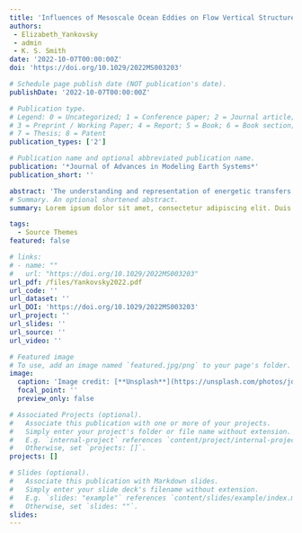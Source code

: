 ```yaml
---
title: 'Influences of Mesoscale Ocean Eddies on Flow Vertical Structure in a Resolution-Based Model Hierarchy'
authors:
 - Elizabeth_Yankovsky
 - admin
 - K. S. Smith
date: '2022-10-07T00:00:00Z'
doi: 'https://doi.org/10.1029/2022MS003203'

# Schedule page publish date (NOT publication's date).
publishDate: '2022-10-07T00:00:00Z'

# Publication type.
# Legend: 0 = Uncategorized; 1 = Conference paper; 2 = Journal article;
# 3 = Preprint / Working Paper; 4 = Report; 5 = Book; 6 = Book section;
# 7 = Thesis; 8 = Patent
publication_types: ['2']

# Publication name and optional abbreviated publication name.
publication: '*Journal of Advances in Modeling Earth Systems*'
publication_short: ''

abstract: 'The understanding and representation of energetic transfers associated with ocean mesoscale eddies is fundamental to the development of parameterizations for climate models. We investigate the influence of eddies on flow vertical structure as a function of underlying dynamical regime and grid resolution. We employ the GFDL-MOM6 in an idealized configuration and systematically consider four horizontal resolutions: 1/4°, 1/8°, 1/16°, and 1/32°. We analyze the distributions of potential and kinetic energy, decomposed into barotropic and baroclinic, and eddy and mean parts. As resolution increases and baroclinically unstable modes are better captured, kinetic energy increases and potential energy decreases. The dominant trend in vertical structure is an increasing fraction of kinetic energy going into the barotropic mode, particularly its eddy component, as eddies are increasingly resolved. We attribute the increased baroclinicity at low resolutions to inaccurate representation of vertical energy fluxes, leading to suppressed barotropization and energy trapping in high vertical modes. We also explore how the underlying dynamical regime influences energetic pathways. In cases where large-scale flow is dominantly barotropic, resolving the deformation radius is less crucial to accurately capturing the flow’s vertical structure. We find the barotropic kinetic energy fraction to be a useful metric in assessing vertical structure. In the highest-resolution case, the barotropic kinetic energy fraction correlates with the scale separation between the deformation scale and the energy-containing scale, i.e. the extent of the eddy-driven inverse cascade. This work suggests that mesoscale eddy parameterizations should incorporate the energetic effects of eddies on vertical structure in a scale-aware, physically-informed manner.'
# Summary. An optional shortened abstract.
summary: Lorem ipsum dolor sit amet, consectetur adipiscing elit. Duis posuere tellus ac convallis placerat. Proin tincidunt magna sed ex sollicitudin condimentum.

tags:
  - Source Themes
featured: false

# links:
# - name: ""
#   url: "https://doi.org/10.1029/2022MS003203"
url_pdf: /files/Yankovsky2022.pdf
url_code: ''
url_dataset: ''
url_DOI: 'https://doi.org/10.1029/2022MS003203'
url_project: ''
url_slides: ''
url_source: ''
url_video: ''

# Featured image
# To use, add an image named `featured.jpg/png` to your page's folder.
image:
  caption: 'Image credit: [**Unsplash**](https://unsplash.com/photos/jdD8gXaTZsc)'
  focal_point: ''
  preview_only: false

# Associated Projects (optional).
#   Associate this publication with one or more of your projects.
#   Simply enter your project's folder or file name without extension.
#   E.g. `internal-project` references `content/project/internal-project/index.md`.
#   Otherwise, set `projects: []`.
projects: []

# Slides (optional).
#   Associate this publication with Markdown slides.
#   Simply enter your slide deck's filename without extension.
#   E.g. `slides: "example"` references `content/slides/example/index.md`.
#   Otherwise, set `slides: ""`.
slides:
---
```


